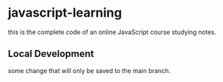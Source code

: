 # javascript-learning
this is the complete code of an online JavaScript course studying notes.

## Local Development
some change that will only be saved to the main branch.


